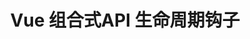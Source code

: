 ---
layout: post
title: Vue 组合式API 生命周期钩子
categories: [Vue]
description: 
keywords: Vue 组合式API 生命周期钩子.md
mermaid: false
sequence: false
flow: false
mathjax: false
mindmap: false
mindmap2: false
---